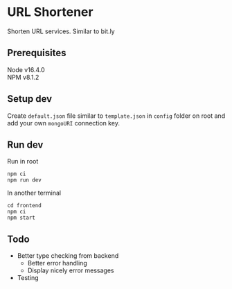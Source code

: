 # URL Shortener

Shorten URL services. Similar to bit.ly

## Prerequisites

Node v16.4.0  
NPM v8.1.2

## Setup dev

Create `default.json` file similar to `template.json` in `config` folder on root and add your own `mongoURI` connection key.

## Run dev

Run in root
```
npm ci
npm run dev
```

In another terminal
```
cd frontend
npm ci
npm start
```


## Todo

- Better type checking from backend
  - Better error handling
  - Display nicely error messages
- Testing